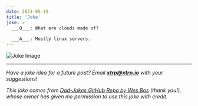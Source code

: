 ```yaml
---
date: 2021-05-19
title: 'Joke'
joke: >
  ___Q___: What are clouds made of?
  
  ___A___: Mostly linux servers.
---
```


![Joke Image](https://private.xtrp.io/projects/DailyDeveloperJokes/public_image_server/images/5e125999cc4b1.png)

---
*Have a joke idea for a future post? Email **[xtrp@xtrp.io](mailto:xtrp@xtrp.io)** with your suggestions!*

*This joke comes from [Dad-Jokes GitHub Repo by Wes Bos](https://github.com/wesbos/dad-jokes) (thank you!), whose owner has given me permission to use this joke with credit.*

<!-- 
Joke text:
**Q**: What are clouds made of?

**A**: Mostly linux servers.
 -->

